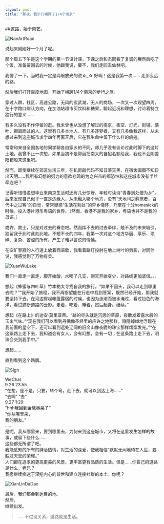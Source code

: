 ```yaml
---
layout: post
title: "那夜，我步行横跨了1/4个南京"
---
```


##这路，始于南艺。

![NanArtRoad](https://lh3.googleusercontent.com/1oHSviVa9P6Vs8wxhtcjvteFvm2IiUS8V5lto23NtW_X3ujrdVHjSgn57xuZ5ggDaa4sRqetjyhWWb1jAEurpMiLJKjb1_x8D_Lb4FKHTxHejEz0NyexfXCOrxwH_SPhG1YM26-lIFiNuKfKyEB7-jcB03mdDpLjHNaw_W9SLci7S6begm4XQnDKfR812I7uOUnWgi4hbmsJk6BrM1JSFS-bnJCE7Pt_pQrHZwqmPIP0EDGNlO4oqqCDgYayF3XR8nJxOlGraLg-bxXSF4j3vfvzUV_UiM6bs6RyNk35XzFyUtAjcY4jH4IOY_o9Az_gUj-D_nKIQzQx3l6DePd3EXiREEDCQs7AnAK7SNaPrz4eyRZOixtn6RlAO2fMaCtQ_d1kbBuG8PTai5_5u_7eq0bMC7cLSDaF9_SuoQVMmPlk3dnx4L6K6jWzuEYwJs9WUA8GdCAYKecGibDL6XVasra25W8LCXuLSZ1F4UZqwBplOaAGlzEebsoKLHUsYj8NmzZbzSns8LePxjSeyyuPdub6qKsP4bHraQiByI0pBxVY11OVUfWWQUMVV8LWZdLPgBkf7A=w410-h683-no)

说起来刚刚好一个月了呢。

那个周五下午是这个学期的第一节设计课，下课之后和杰同看了复调的展然后吃了个饭，准备要回去的时候，他跟我说，要不，我们走回去仙林吧。

我愣了一下。当时我一定是两眼放光的说☆_☆ 好啊！这是我第一次…… 走那么远的路。

然后我们打开百度地图，开始了横跨1/4个南京的步行之旅。

穿过人群，社区，高速公路，无风的玄武湖，无人的商场，一次又一次观望四周，在十字路口辨认方向，在加油站超市买饮料和糖果，聊起近况和理想，讨论着特立独行的意义……  

有多久没有不作停留的逛。我未曾也从没想了解过的南京，夜空、灯光、街铺、落叶、擦肩而过的人。这里有几多本地人，有几多逐梦者，又有几多像我这样，从未想过来到这座城市求学四年再离开后，它在我生命中留下什么样的痕迹。


常常和来自全国各地的同学聊各自家乡的不同，却几乎没有谈论过此时脚下的这片土地。我曾不止一次想，如果当初不是郭丽把南大的自招名额给我，我也不会阴差阳错般来这里吧。

然而，即使继续在郊区生活三年，在机房敲代码不知日落天黑，在宿舍画图不知日出天明……我所有幻想的努力的意欲悲鸣的为之兴奋的都恐怕和这座城市没有半丝牵连吧？

记得听惜惜说想毕业来南京生活时还有几分惊讶，年轻时读诗“青春到处便为乡”，后来发现自己似乎一直是边缘人，从未融入哪个地方，没有“天地间之羁旅者，百代中之过客”的自觉，常常疑惑“生活在别处”的异乡情怀，乃至在十分homesick的时候，投入港片港乐粤语的世界。（然而，香港不是我的家乡，粤语也并不是我的母语。）

或许，故土，只是对过去的眷恋吧。然而挥不去的过去牵绊，触不及的未来吸引，独留我于此时此刻此地。不短不长的四年，我第一次对这个地方华丽、享乐、琐碎、复杂、苦涩的所有，产生了难以言说的情愫。

在空旷寥寂的人行道上放着西语歌，我看着路灯投射在地上树叶的剪影，对同伴说，我感觉到了万物有灵。

![XuanWuLake](https://lh3.googleusercontent.com/Lo4N6Fnd64lh4DEloIZYVQU-zZdySha-o2jL51gMPimLFTEmacWIhRhappKB-DzfKgwu7Pwu0HLEnoTy8rAsnp3AZDnk7NENWPUF-NCrd0ZH33UXi053c-L1EMeRq6x3NmVqghtHON91RAlO_vZk8DL0BCJ6Uww0oatHBKqQ2aV_hKoAD1kdlKyotOyRlyIZR5YLYEaQZ10xXZAAcw93llnoxllWVVN1qBfSApST9CxsjD61W7qpfrKB-ZAi-GzhsIy5JYFHZlKuyWNPIAGhP_eR-HfRmLscxhIcVZdGhu3uVP0eTkv1L9TI2YiPfuYaym2_qpzqYh8BXJ0tUrD44Hi1Xhf7726vjRN5DTME0xn-iRvn-t8YF5iqXwaIZykHBi5TQtJYFhJNuPv6eP0E8ehwuby5CKHEP-Wsj5b-LxxByEITs8lK1mpKZtSMRO7FcwfSgsM3AckAXQT9kDQcbc7jSmNLjviEXvMi3FjxCymnHy8hptlGwE2O-Z19Es9iY-2oRDrHNVamwKFGf-NSZ0E4E9w_k_qjE2TsrsRaR7t6PNdCSur2sp4yGRRLFLRinJeg3w=w1139-h683-no)

我们一直走一直走，脚开始酸，水喝了几支，聊天开始变少，对路线更加坚信。。。

想起《蜂蜜与四叶草》竹本祐太寻找自我的旅行。“如果不回头，我可以走到哪里去呢？”“我开始了旅程，我不再指望能在行走中找到答案，既然已经开始，那我就要坚持下去。在河边撑起帐篷露宿的时候，也因为涨潮而被水淹过，看过铅色的海洋，看过遮断道路的云影。走着，吃着，睡着，然后起身。继续。”

想起《在路上》的迪安·莫里亚蒂。“路的尽头就是沉思的草原，夜散发着露水般的玉米气味。”“现在我们可以看到丹佛像圣经里的应许之地那样，隐隐绰绰地浮现在我前面的星空下，还可以看到远处辽阔的旧金山像夜晚的珠宝那样熠熠发光。”“在这条路上走下去，我知道会有女人，会有幻想，会有一切；在这条路上走下去，明珠会交到我手中。”

想起……

直到看到这个路牌。

![Sign](https://lh3.googleusercontent.com/0On_u0VLz37DU-GiJv9WOA7L3jTxhpcuTNesU7Cv5Z5qsp0rIxrKGCfd2FNCeVZSXbo2PgTy8sKgk7mYOXkVBtSQ82GCZYU7AF5g9MJZ6NhSM-tca9AAFHORIeGE8KleFTEsBhewEhmK1QMxZx552yYy2WiXCj3Hj_HJwPNaD6Ghpqc_-Tefj_-JUy9oJtRcSpfNTyKV4tF9YfJz-STkFYiFcr20sQtdvje3nLuo0mm-wKumqgR4gz4GojAbLMaCeR3Dl-Ts5PcZy5pyLo4i5A1r33IekcsOhCotB5Ev2H_noCwb5gWcYlBKEAbf24NRpRN0_Hd4W-T1eyJ_X5J3tsE0kjgmt7IxfWP0VQpsi_rH0NTKqW9x785srq2O59B6wv96Cq1F03Zw4ykus2RzWYlvWSSc9pw07QdS9HS0JkOkedRDK7yMicHvctQlh9uYhBFkKCnI1ai2rcX5Ydhl4LjIevLi_BQEPJv8dXIHpL125rgd59fgRhDtK3ikz3EXKp2FS-HKkUUUcEpkDtD1cd9wfh_OehssMJQ40voC2j_H1D5crIb596JLgJY6Ez4UG8k9Hg=w941-h652-no)

WeChat  
9.26 23:55  
“在想，是不是，只要，转个弯，走下去，就可以到达上海……”  
“去啊” “去”  
9.27 1:29  
“hhh我回到金鹰奥莱了”  
“你从哪里来，  
我的朋友。”  
……  
是呢，我从哪里来，要到哪里去，为何来到这座城市，又将在这里发生怎样的故事，或留下些什么……  
这些都无所谓了吧。  
我能感知的所有的鲜活热情，对生活的深爱，使我相信“默默无闻地待在人世，要胜过天堂的荣耀。”  
人们都在追求的更高更美的风景，更丰富更有品质的生活。但是……你自己的道路是什么，老兄？  
我愿继续痴迷于深挖内心的普世和建立连接社群的本土。你呢？  

![XianLinDaDao](https://lh3.googleusercontent.com/2bbzZBTdLR6pAM-wGn8XfurEH5WbQTFK4lNdZ7BlFuN0orHjwq3ke5tlVBWKfauJMmI6d6xvzRN6u-OLVAoUP0_NYer6HvegK0D44sx_bndXHTspbW8vYfImb2Qj6abS6Q3pzdcxdmJ59jOn7GSA8q9nxkYN2MupzW_7oZe5KCiK6TISUfbWP2nNGZ1cPO0g-1FHQ2f4bU39erizAnHaLdfqDq4wkfEL7LshMzHoLl2uO3j7FlrmcCR26gAVrDm7hPJxYmmxmVLrOaQhlVJFc3zEW9pZMF0nMb4sseof0zpAokYRQXE0X1Fzojnf2BUvD1l1dKt8t6cQ7s5E9mnKIV6PlQeFGViDIcVwExJuXP0SOSCU8g7LJbEotzmsLp9GTLcbdBq4hhi_ZwCCEkfiDZPSAV3m_DsjI5MMD2_QFWPPpyT9ltijzefvIh7JhAHuslL_sW_Y75fd-WWCUdmb-46XWH8k-zCKXuxT3kTYG8zGgnSkvtSqBEh0hO4mXefsz8er6aGbYBRUpA6Zn60ht3oQ1-763te0N9GlBwaD9_UfsT1X4YYCILZ-6ZeWysqDVYMR1Q=w1301-h417-no)

最后，我们都会到达目的地。  
然后，  
继续出发。  
> ……不过没关系，道路就是生活。


